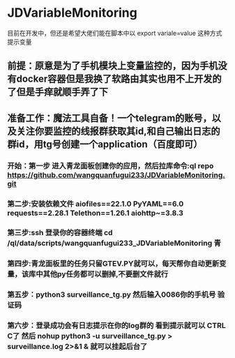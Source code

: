 # JDVariableMonitoring
目前在开发中，但还是希望大佬们能在脚本中以 export variale=value 这种方式提示变量
## 前提：原意是为了手机模块上变量监控的，因为手机没有docker容器但是我换了软路由其实也用不上开发的了但是手痒就顺手弄了下
## 准备工作：魔法工具自备！一个telegram的账号，以及关注你要监控的线报群获取其id,和自己输出日志的群id，用tg号创建一个application（百度即可）
### 开始：第一步 进入青龙面板创建你的应用，然后拉库命令:ql repo https://github.com/wangquanfugui233/JDVariableMonitoring.git
### 第二步:安装依赖文件 aiofiles==22.1.0 PyYAML==6.0 requests==2.28.1 Telethon==1.26.1 aiohttp~=3.8.3
### 第三步:ssh 登录你的容器终端 cd /ql/data/scripts/wangquanfugui233_JDVariableMonitoring 青
### 第四步:青龙面板里的任务只留GTEV.PY就可以，每天帮你自动更新变量，该库中其他py任务都可以删掉,不要删文件就行
### 第五步：python3 surveillance_tg.py 然后输入0086你的手机号 验证码
### 第六步：登录成功会有日志提示在你的log群的 看到提示就可以 CTRL C了 然后  nohup python3 -u surveillance_tg.py > surveillance.log 2>&1 &  就可以挂起后台了

